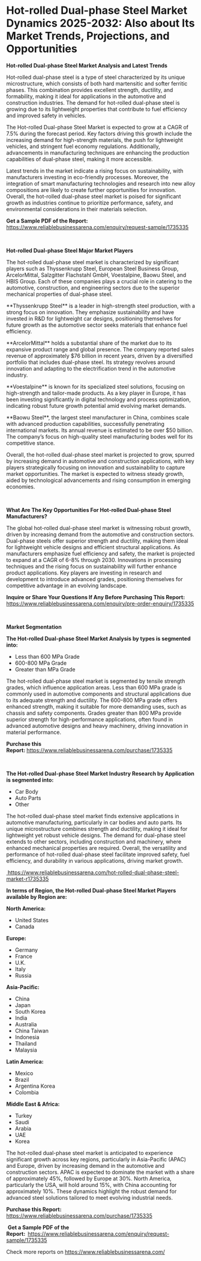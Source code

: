 <p><h1>Hot-rolled Dual-phase Steel Market Dynamics 2025-2032: Also about Its Market Trends, Projections, and Opportunities</h1></p><p><strong>Hot-rolled Dual-phase Steel Market Analysis and Latest Trends</strong></p>
<p><p>Hot-rolled dual-phase steel is a type of steel characterized by its unique microstructure, which consists of both hard martensitic and softer ferritic phases. This combination provides excellent strength, ductility, and formability, making it ideal for applications in the automotive and construction industries. The demand for hot-rolled dual-phase steel is growing due to its lightweight properties that contribute to fuel efficiency and improved safety in vehicles.</p><p>The Hot-rolled Dual-phase Steel Market is expected to grow at a CAGR of 7.5% during the forecast period. Key factors driving this growth include the increasing demand for high-strength materials, the push for lightweight vehicles, and stringent fuel economy regulations. Additionally, advancements in manufacturing techniques are enhancing the production capabilities of dual-phase steel, making it more accessible.</p><p>Latest trends in the market indicate a rising focus on sustainability, with manufacturers investing in eco-friendly processes. Moreover, the integration of smart manufacturing technologies and research into new alloy compositions are likely to create further opportunities for innovation. Overall, the hot-rolled dual-phase steel market is poised for significant growth as industries continue to prioritize performance, safety, and environmental considerations in their materials selection.</p></p>
<p><strong>Get a Sample PDF of the Report:&nbsp;</strong> <a href="https://www.reliablebusinessarena.com/enquiry/request-sample/1735335?utm_campaign=3042&utm_medium=2&utm_source=Github&utm_content=ia&utm_term=25032025&utm_id=hot-rolled-dual-phase-steel">https://www.reliablebusinessarena.com/enquiry/request-sample/1735335</a></p>
<p>&nbsp;</p>
<p><strong>Hot-rolled Dual-phase Steel Major Market Players</strong></p>
<p><p>The hot-rolled dual-phase steel market is characterized by significant players such as Thyssenkrupp Steel, European Steel Business Group, ArcelorMittal, Salzgitter Flachstahl GmbH, Voestalpine, Baowu Steel, and HBIS Group. Each of these companies plays a crucial role in catering to the automotive, construction, and engineering sectors due to the superior mechanical properties of dual-phase steel.</p><p>**Thyssenkrupp Steel** is a leader in high-strength steel production, with a strong focus on innovation. They emphasize sustainability and have invested in R&D for lightweight car designs, positioning themselves for future growth as the automotive sector seeks materials that enhance fuel efficiency.</p><p>**ArcelorMittal** holds a substantial share of the market due to its expansive product range and global presence. The company reported sales revenue of approximately $76 billion in recent years, driven by a diversified portfolio that includes dual-phase steel. Its strategy revolves around innovation and adapting to the electrification trend in the automotive industry.</p><p>**Voestalpine** is known for its specialized steel solutions, focusing on high-strength and tailor-made products. As a key player in Europe, it has been investing significantly in digital technology and process optimization, indicating robust future growth potential amid evolving market demands.</p><p>**Baowu Steel**, the largest steel manufacturer in China, combines scale with advanced production capabilities, successfully penetrating international markets. Its annual revenue is estimated to be over $50 billion. The company’s focus on high-quality steel manufacturing bodes well for its competitive stance.</p><p>Overall, the hot-rolled dual-phase steel market is projected to grow, spurred by increasing demand in automotive and construction applications, with key players strategically focusing on innovation and sustainability to capture market opportunities. The market is expected to witness steady growth, aided by technological advancements and rising consumption in emerging economies.</p></p>
<p>&nbsp;</p>
<p><strong>What Are The Key Opportunities For Hot-rolled Dual-phase Steel Manufacturers?</strong></p>
<p><p>The global hot-rolled dual-phase steel market is witnessing robust growth, driven by increasing demand from the automotive and construction sectors. Dual-phase steels offer superior strength and ductility, making them ideal for lightweight vehicle designs and efficient structural applications. As manufacturers emphasize fuel efficiency and safety, the market is projected to expand at a CAGR of 6-8% through 2030. Innovations in processing techniques and the rising focus on sustainability will further enhance product applications. Key players are investing in research and development to introduce advanced grades, positioning themselves for competitive advantage in an evolving landscape.</p></p>
<p><strong>Inquire or Share Your Questions If Any Before Purchasing This Report:</strong> <a href="https://www.reliablebusinessarena.com/enquiry/pre-order-enquiry/1735335?utm_campaign=3042&utm_medium=2&utm_source=Github&utm_content=ia&utm_term=25032025&utm_id=hot-rolled-dual-phase-steel">https://www.reliablebusinessarena.com/enquiry/pre-order-enquiry/1735335</a></p>
<p>&nbsp;</p>
<p><strong>Market Segmentation</strong></p>
<p><strong>The Hot-rolled Dual-phase Steel Market Analysis by types is segmented into:</strong></p>
<p><ul><li>Less than 600 MPa Grade</li><li>600-800 MPa Grade</li><li>Greater than MPa Grade</li></ul></p>
<p><p>The hot-rolled dual-phase steel market is segmented by tensile strength grades, which influence application areas. Less than 600 MPa grade is commonly used in automotive components and structural applications due to its adequate strength and ductility. The 600-800 MPa grade offers enhanced strength, making it suitable for more demanding uses, such as chassis and safety components. Grades greater than 800 MPa provide superior strength for high-performance applications, often found in advanced automotive designs and heavy machinery, driving innovation in material performance.</p></p>
<p><strong>Purchase this Report:&nbsp;</strong><a href="https://www.reliablebusinessarena.com/purchase/1735335?utm_campaign=3042&utm_medium=2&utm_source=Github&utm_content=ia&utm_term=25032025&utm_id=hot-rolled-dual-phase-steel">https://www.reliablebusinessarena.com/purchase/1735335</a></p>
<p>&nbsp;</p>
<p><strong>The Hot-rolled Dual-phase Steel Market Industry Research by Application is segmented into:</strong></p>
<p><ul><li>Car Body</li><li>Auto Parts</li><li>Other</li></ul></p>
<p><p>The hot-rolled dual-phase steel market finds extensive applications in automotive manufacturing, particularly in car bodies and auto parts. Its unique microstructure combines strength and ductility, making it ideal for lightweight yet robust vehicle designs. The demand for dual-phase steel extends to other sectors, including construction and machinery, where enhanced mechanical properties are required. Overall, the versatility and performance of hot-rolled dual-phase steel facilitate improved safety, fuel efficiency, and durability in various applications, driving market growth.</p></p>
<p><a href="https://www.reliablebusinessarena.com/hot-rolled-dual-phase-steel-market-r1735335?utm_campaign=3042&utm_medium=2&utm_source=Github&utm_content=ia&utm_term=25032025&utm_id=hot-rolled-dual-phase-steel">&nbsp;https://www.reliablebusinessarena.com/hot-rolled-dual-phase-steel-market-r1735335</a></p>
<p><strong>In terms of Region, the Hot-rolled Dual-phase Steel Market Players available by Region are:</strong></p>
<p>
    <p> <strong> North America: </strong>
        <ul>
            <li>United States</li>
            <li>Canada</li>
        </ul>
        </p> 
    <p> <strong> Europe: </strong>
        <ul>
            <li>Germany</li>
            <li>France</li>
            <li>U.K.</li>
            <li>Italy</li>
            <li>Russia</li>
        </ul>
        </p> 
    <p> <strong> Asia-Pacific: </strong>
        <ul>
            <li>China</li>
            <li>Japan</li>
            <li>South Korea</li>
            <li>India</li>
            <li>Australia</li>
            <li>China Taiwan</li>
            <li>Indonesia</li>
            <li>Thailand</li>
            <li>Malaysia</li>
        </ul>
        </p> 
    <p> <strong> Latin America: </strong>
        <ul>
            <li>Mexico</li>
            <li>Brazil</li>
            <li>Argentina Korea</li>
            <li>Colombia</li>
        </ul>
        </p> 
    <p> <strong> Middle East & Africa: </strong>
        <ul>
            <li>Turkey</li>
            <li>Saudi</li>
            <li>Arabia</li>
            <li>UAE</li>
            <li>Korea</li>
        </ul>
    </p>
    </p>
<p><p>The hot-rolled dual-phase steel market is anticipated to experience significant growth across key regions, particularly in Asia-Pacific (APAC) and Europe, driven by increasing demand in the automotive and construction sectors. APAC is expected to dominate the market with a share of approximately 45%, followed by Europe at 30%. North America, particularly the USA, will hold around 15%, with China accounting for approximately 10%. These dynamics highlight the robust demand for advanced steel solutions tailored to meet evolving industrial needs.</p></p>
<p><strong>Purchase this Report: </strong><a href="https://www.reliablebusinessarena.com/purchase/1735335?utm_campaign=3042&utm_medium=2&utm_source=Github&utm_content=ia&utm_term=25032025&utm_id=hot-rolled-dual-phase-steel">https://www.reliablebusinessarena.com/purchase/1735335</a></p>
<p>&nbsp;<strong>Get a Sample PDF of the Report:&nbsp;&nbsp;</strong><a href="https://www.reliablebusinessarena.com/enquiry/request-sample/1735335?utm_campaign=3042&utm_medium=2&utm_source=Github&utm_content=ia&utm_term=25032025&utm_id=hot-rolled-dual-phase-steel">https://www.reliablebusinessarena.com/enquiry/request-sample/1735335</a></p>
<p><strong></strong></p>
<p>Check more reports on <a href="https://www.reliablebusinessarena.com/?utm_campaign=3042&utm_medium=2&utm_source=Github&utm_content=ia&utm_term=25032025&utm_id=hot-rolled-dual-phase-steel">https://www.reliablebusinessarena.com/</a></p>